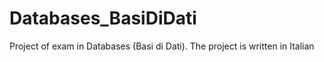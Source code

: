 # Databases_BasiDiDati
Project of exam in Databases (Basi di Dati). The project is written in Italian
